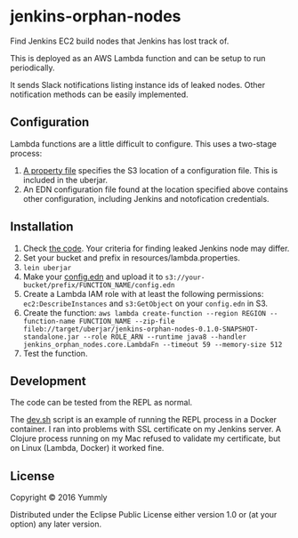 # jenkins-orphan-nodes

Find Jenkins EC2 build nodes that Jenkins has lost track of.

This is deployed as an AWS Lambda function and can be setup to run periodically.

It sends Slack notifications listing instance ids of leaked nodes. Other notification methods can be easily implemented.

## Configuration

Lambda functions are a little difficult to configure. This uses a two-stage process:

1. [A property file](resources/lambda.properties) specifies the S3 location of a configuration
file. This is included in the uberjar.
2. An EDN configuration file found at the location specified above contains other configuration,
   including Jenkins and notofication credentials.

## Installation

1. Check [the code](jenkins_orphan_nodes/core.clj). Your criteria for finding leaked Jenkins node may differ.
2. Set your bucket and prefix in resources/lambda.properties.
3. `lein uberjar`
4. Make your [config.edn](config.edn) and upload it to `s3://your-bucket/prefix/FUNCTION_NAME/config.edn`
5. Create a Lambda IAM role with at least the following permissions: `ec2:DescribeInstances` and `s3:GetObject` on your `config.edn` in S3.
6. Create the function: `aws lambda create-function --region REGION --function-name FUNCTION_NAME --zip-file fileb://target/uberjar/jenkins-orphan-nodes-0.1.0-SNAPSHOT-standalone.jar --role ROLE_ARN --runtime java8 --handler jenkins_orphan_nodes.core.LambdaFn --timeout 59 --memory-size 512`
7. Test the function.

## Development

The code can be tested from the REPL as normal.

The [dev.sh](dev.sh) script is an example of running the REPL process in a Docker container. I ran into problems with SSL certificate on my Jenkins server. A Clojure process running on my Mac refused to validate my certificate, but on Linux (Lambda, Docker) it worked fine.

## License

Copyright © 2016 Yummly

Distributed under the Eclipse Public License either version 1.0 or (at
your option) any later version.
